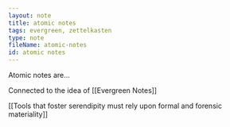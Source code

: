 ```yaml
---
layout: note
title: atomic notes
tags: evergreen, zettelkasten
type: note
fileName: atomic-notes
id: atomic notes
---
```


Atomic notes are...

Connected to the idea of [[Evergreen Notes]]


[[Tools that foster serendipity must rely upon formal and forensic materiality]]
